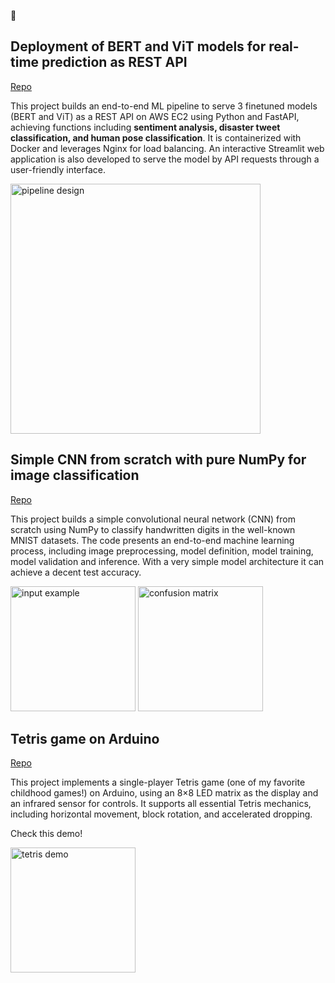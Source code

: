 📎

## Deployment of BERT and ViT models for real-time prediction as REST API
[Repo](https://github.com/Yangliu20/ml-e2e-deploy-fastapi)

This project builds an end-to-end ML pipeline to serve 3 finetuned models (BERT and ViT) as a REST API on AWS EC2 using Python and FastAPI, achieving functions including **sentiment analysis, disaster tweet classification, and human pose classification**. It is containerized with Docker and leverages Nginx for load balancing. An interactive Streamlit web application is also developed to serve the model by API requests through a user-friendly interface. 

<img src="https://github.com/user-attachments/assets/8842f732-c12c-4ce7-9e2f-5109e44a3007" alt="pipeline design" width=400/>
<!-- <img src="https://github.com/user-attachments/assets/de4baeaa-0025-4e26-b519-ca15e5620b4a" alt="streamlit demo" width=400/> -->


## Simple CNN from scratch with pure NumPy for image classification
[Repo](https://github.com/Yangliu20/cnn-numpy)

This project builds a simple convolutional neural network (CNN) from scratch using NumPy to classify handwritten digits in the well-known MNIST datasets. The code presents an end-to-end machine learning process, including image preprocessing, model definition, model training, model validation and inference. With a very simple model architecture it can achieve a decent test accuracy. 

<img src="https://github.com/user-attachments/assets/cc9e9d5d-bd16-4c6a-93b6-776ff4fc35ba" alt="input example" width="200"/>
<img src="https://github.com/user-attachments/assets/976b7fa3-a489-4c90-a7fe-602a3c4f1742" alt="confusion matrix" width="200"/>

## Tetris game on Arduino
[Repo](https://github.com/Yangliu20/arduino-tetris)

This project implements a single-player Tetris game (one of my favorite childhood games!) on Arduino, using an 8×8 LED matrix as the display and an infrared sensor for controls. It supports all essential Tetris mechanics, including horizontal movement, block rotation, and accelerated dropping.

Check this demo! 

<img src="https://github.com/Yangliu20/arduino-tetris/raw/main/docs/images/tetris_gif.gif" alt="tetris demo" width="200"/>
